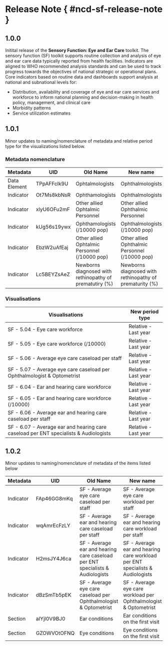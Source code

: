 # Release Note { #ncd-sf-release-note }

## 1.0.0

Initital release of the **Sensory Function: Eye and Ear Care** toolkit. The sensory function (SF) toolkit supports routine collection and analysis of eye and ear care data typically reported from health facilities. Indicators are aligned to WHO recommended analysis standards and can be used to track progress towards the objectives of national strategic or operational plans. Core indicators based on routine data and dashboards support analysis at national and subnational levels for:
* Distribution, availability and coverage of eye and ear care services and workforce to inform national planning and decision-making in health policy, management, and clinical care
* Morbidity patterns
* Service utilization estimates

## 1.0.1

Minor updates to naming/nomenclature of metadata and relative period type for the visualizations listed below. 

### Metadata nomenclature

|Metadata|UID|Old Name|New name|
|--------|---|--------|--------|
|Data Element|TPpAFFclk9U|Ophtalmologists|Ophthalmologists|
|Indicator|Ot7Ms8kbNsR|Ophthamologists|Ophthalmologists|
|Indicator|xlyU6OFu2mF|Other allied Ophtalmic Personnel|Other allied Ophthalmic Personnel|
|Indicator|kUg56s19ywx|Ophthamologists (/10000 pop)|Ophthalmologists (/10000 pop)|
|Indicator|EbzW2uAfEaj|Other allied Ophtalmic Personnel (/10000 pop)|Other allied Ophthalmic Personnel (/10000 pop)|
|Indicator|Lc5BEYZsAeZ|Newborns diagnosed with rethinopathy of prematutiry (%)|Newborns diagnosed with rethinopathy of prematurity (%)|

### Visualisations

|Visualisations|New period type|
|--------------|---------------|
|SF - 5.04 - Eye care workforce|Relative - Last year|
|SF - 5.05 - Eye care workforce (/10000)|Relative - Last year|
|SF - 5.06 - Average eye care caseload per staff|Relative - Last year|
|SF - 5.07 - Average eye care caseload per Ophthalmologist & Optometrist|Relative - Last year|
|SF - 6.04 - Ear and hearing care workforce|Relative - Last year|
|SF - 6.05 - Ear and hearing care workforce (/10000)|Relative - Last year|
|SF - 6.06 - Average ear and hearing care caseload per staff|Relative - Last year|
|SF - 6.07 - Average ear and hearing care caseload per ENT specialists & Audiologists|Relative - Last year|

## 1.0.2

Minor updates to naming/nomenclature of metadata of the items listed below

|Metadata|UID|Old Name|New name|
|--------|---|--------|--------|
|Indicator|FAp46GG8mKq|SF - Average eye care caseload per staff|SF - Average eye care workload per staff|
|Indicator|wqAmrEcFzLY|SF - Average ear and hearing care caseload per staff|SF - Average ear and hearing care workload per staff|
|Indicator|H2msJY4J6ca|SF - Average ear and hearing care caseload per ENT specialists & Audiologists|SF - Average ear and hearing care workload per ENT specialists & Audiologists|
|Indicator|dBzSmTb5pEK|SF - Average eye care caseload per Ophthalmologist & Optometrist|SF - Average eye care workload per Ophthalmologist & Optometrist|
|Section|aIYjl0V9BJ0|Ear conditions|Ear conditions on the first visit|
|Section|GZOWVOtOFNQ|Eye conditions|Eye conditions on the first visit|
